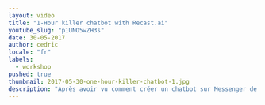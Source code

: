 ```yaml
---
layout: video
title: "1-Hour killer chatbot with Recast.ai"
youtube_slug: "p1UNO5wZH3s"
date: 30-05-2017
author: cedric
locale: "fr"
labels:
  - workshop
pushed: true
thumbnail: 2017-05-30-one-hour-killer-chatbot-1.jpg
description: "Après avoir vu comment créer un chatbot sur Messenger de A à Z, nous allons vous montrer cette fois-ci comment développer un bot avec du NLP (Natural Language Processing) sur la plateforme Recast.AI."
---
```

